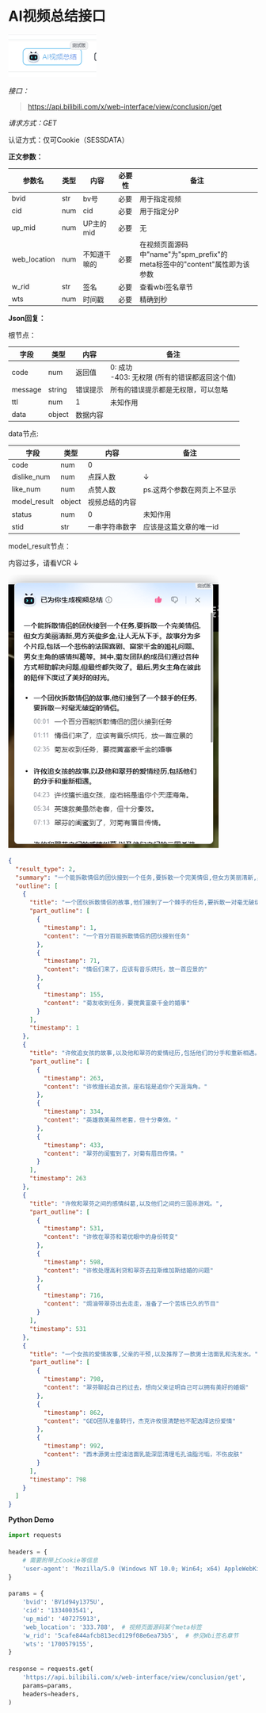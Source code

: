 # AI视频总结接口

<img src="../../assets/img/ai_synopsis_button.png">

*接口：*

> https://api.bilibili.com/x/web-interface/view/conclusion/get

*请求方式：GET*

认证方式：仅可Cookie（SESSDATA）

**正文参数：**

| 参数名          | 类型  | 内容      | 必要性 | 备注                                                        |
|--------------|-----|---------|-----|-----------------------------------------------------------|
| bvid         | str | bv号     | 必要  | 用于指定视频                                                    |
| cid          | num | cid     | 必要  | 用于指定分P                                                    |
| up_mid       | num | UP主的mid | 必要  | 无                                                         |
| web_location | num | 不知道干嘛的  | 必要  | 在视频页面源码中"name"为"spm_prefix"的<br/>meta标签中的"content"属性即为该参数 |
| w_rid        | str | 签名      | 必要  | 查看wbi签名章节                                                 |
| wts          | num | 时间戳     | 必要  | 精确到秒                                                      |

**Json回复：**

根节点：

| 字段      | 类型     | 内容   | 备注                                 |
|---------|--------|------|------------------------------------|
| code    | num    | 返回值  | 0: 成功 <br/>-403: 无权限 (所有的错误都返回这个值) |
| message | string | 错误提示 | 所有的错误提示都是无权限，可以忽略                  |
| ttl     | num    | 1    | 未知作用                               |
| data    | object | 数据内容 |                                    |

data节点:

| 字段           | 类型     | 内容      | 备注              |
|--------------|--------|---------|-----------------|
| code         | num    | 0       |                 |
| dislike_num  | num    | 点踩人数    | ↓               |
| like_num     | num    | 点赞人数    | ps.这两个参数在网页上不显示 |
| model_result | object | 视频总结的内容 |                 |
| status       | num    | 0       | 未知作用            |
| stid         | str    | 一串字符串数字 | 应该是这篇文章的唯一id    |

model_result节点：

内容过多，请看VCR ↓

<img src="../../assets/img/ai_synopsis_style.png">


```json
{
  "result_type": 2,
  "summary": "一个能拆散情侣的团伙接到一个任务,要拆散一个完美情侣,但女方美丽清新,男方英俊多金,让人无从下手。故事分为多个片段,包括一个悲伤的法国喜剧、富豪千金的婚礼问题、男女主角的感情纠葛等。其中,菊友团队的成员们通过各种方式帮助解决问题,但最终都失败了。最后,男女主角在彼此的陪伴下度过了美好的时光。",
  "outline": [
    {
      "title": "一个团伙拆散情侣的故事,他们接到了一个棘手的任务,要拆散一对毫无破绽的情侣。",
      "part_outline": [
        {
          "timestamp": 1,
          "content": "一个百分百能拆散情侣的团伙接到任务"
        },
        {
          "timestamp": 71,
          "content": "情侣们来了，应该有音乐烘托，放一首应景的"
        },
        {
          "timestamp": 155,
          "content": "菊友收到任务，要搅黄富豪千金的婚事"
        }
      ],
      "timestamp": 1
    },
    {
      "title": "许攸追女孩的故事,以及他和翠芬的爱情经历,包括他们的分手和重新相遇。",
      "part_outline": [
        {
          "timestamp": 263,
          "content": "许攸擅长追女孩，座右铭是追你个天涯海角。"
        },
        {
          "timestamp": 334,
          "content": "英雄救美虽然老套，但十分奏效。"
        },
        {
          "timestamp": 433,
          "content": "翠芬的闺蜜到了，对菊有眉目传情。"
        }
      ],
      "timestamp": 263
    },
    {
      "title": "许攸和翠芬之间的感情纠葛,以及他们之间的三国杀游戏。",
      "part_outline": [
        {
          "timestamp": 531,
          "content": "许攸在翠芬和菊优眼中的身份转变"
        },
        {
          "timestamp": 598,
          "content": "许攸处理高利贷和翠芬去拉斯维加斯结婚的问题"
        },
        {
          "timestamp": 716,
          "content": "焗油带翠芬出去走走，准备了一个苦练已久的节目"
        }
      ],
      "timestamp": 531
    },
    {
      "title": "一个女孩的爱情故事,父亲的干预,以及推荐了一款男士洁面乳和洗发水。",
      "part_outline": [
        {
          "timestamp": 798,
          "content": "翠芬聊起自己的过去，想向父亲证明自己可以拥有美好的婚姻"
        },
        {
          "timestamp": 862,
          "content": "GEO团队准备转行，杰克许攸很清楚他不配选择这份爱情"
        },
        {
          "timestamp": 992,
          "content": "西木源男士控油洁面乳能深层清理毛孔油脂污垢，不伤皮肤"
        }
      ],
      "timestamp": 798
    }
  ]
}
```

**Python Demo**

```python
import requests

headers = {
    # 需要附带上Cookie等信息
    'user-agent': 'Mozilla/5.0 (Windows NT 10.0; Win64; x64) AppleWebKit/537.36 (KHTML, like Gecko) Chrome/119.0.0.0 Safari/537.36',
}

params = {
    'bvid': 'BV1d94y1375U',
    'cid': '1334003541',
    'up_mid': '407275913',
    'web_location': '333.788',  # 视频页面源码某个meta标签
    'w_rid': '5cafe844afcb813ecd129f08e6ea73b5',  # 参见Wbi签名章节
    'wts': '1700579155',
}

response = requests.get(
    'https://api.bilibili.com/x/web-interface/view/conclusion/get',
    params=params,
    headers=headers,
)
```